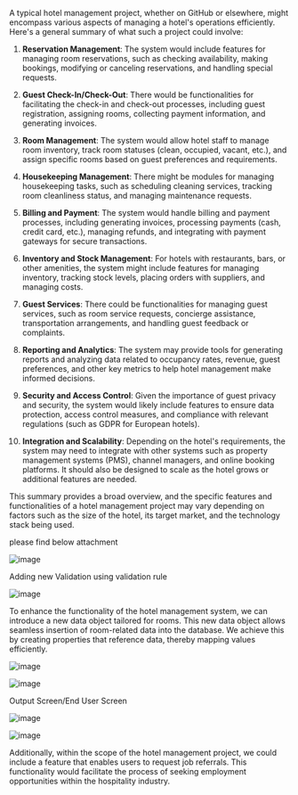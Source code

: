 A typical hotel management project, whether on GitHub or elsewhere, might encompass various aspects of managing a hotel's operations efficiently. Here's a general summary of what such a project could involve:

1. **Reservation Management**: The system would include features for managing room reservations, such as checking availability, making bookings, modifying or canceling reservations, and handling special requests.

2. **Guest Check-In/Check-Out**: There would be functionalities for facilitating the check-in and check-out processes, including guest registration, assigning rooms, collecting payment information, and generating invoices.

3. **Room Management**: The system would allow hotel staff to manage room inventory, track room statuses (clean, occupied, vacant, etc.), and assign specific rooms based on guest preferences and requirements.

4. **Housekeeping Management**: There might be modules for managing housekeeping tasks, such as scheduling cleaning services, tracking room cleanliness status, and managing maintenance requests.

5. **Billing and Payment**: The system would handle billing and payment processes, including generating invoices, processing payments (cash, credit card, etc.), managing refunds, and integrating with payment gateways for secure transactions.

6. **Inventory and Stock Management**: For hotels with restaurants, bars, or other amenities, the system might include features for managing inventory, tracking stock levels, placing orders with suppliers, and managing costs.

7. **Guest Services**: There could be functionalities for managing guest services, such as room service requests, concierge assistance, transportation arrangements, and handling guest feedback or complaints.

8. **Reporting and Analytics**: The system may provide tools for generating reports and analyzing data related to occupancy rates, revenue, guest preferences, and other key metrics to help hotel management make informed decisions.

9. **Security and Access Control**: Given the importance of guest privacy and security, the system would likely include features to ensure data protection, access control measures, and compliance with relevant regulations (such as GDPR for European hotels).

10. **Integration and Scalability**: Depending on the hotel's requirements, the system may need to integrate with other systems such as property management systems (PMS), channel managers, and online booking platforms. It should also be designed to scale as the hotel grows or additional features are needed.

This summary provides a broad overview, and the specific features and functionalities of a hotel management project may vary depending on factors such as the size of the hotel, its target market, and the technology stack being used.

please find below attachment

![image](https://github.com/satish11111/pega-projects/assets/42717775/4ba8d230-4899-49e7-b567-edcbc91fe3c1)

Adding new Validation using validation rule 

![image](https://github.com/satish11111/pega-projects/assets/42717775/5f1f9fd5-32d5-4bb0-952f-ee452889304f)

To enhance the functionality of the hotel management system, we can introduce a new data object tailored for rooms. This new data object allows seamless insertion of room-related data into the database. We achieve this by creating properties that reference data, thereby mapping values efficiently.

![image](https://github.com/satish11111/pega-projects/assets/42717775/07f0d80e-3f78-4007-8cfa-3b373e9bfa1a)


![image](https://github.com/satish11111/pega-projects/assets/42717775/f7b5322e-c5c3-4b88-8714-10731907f1d7)

Output Screen/End User Screen

![image](https://github.com/satish11111/pega-projects/assets/42717775/15a65023-8431-42f7-b54c-b8b8302a45e8)


![image](https://github.com/satish11111/pega-projects/assets/42717775/f70210f6-f88f-4e61-b42f-5d04df169522)

Additionally, within the scope of the hotel management project, we could include a feature that enables users to request job referrals. This functionality would facilitate the process of seeking employment opportunities within the hospitality industry.



